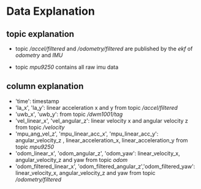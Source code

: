 # Data Explanation

## topic explanation
* topic */accel/filtered* and */odometry/filtered* are published by the *ekf* of *odometry* and *IMU*

* topic *mpu9250* contains all raw imu data

## column explanation

* 'time': timestamp  
* 'la_x', 'la_y': linear acceleration x and y from topic */accel/filtered*  
* 'uwb_x', 'uwb_y': from topic */dwm1001/tag*  
* 'vel_linear_x', 'vel_angular_z': linear velocity x and angular velocity z from topic */velocity*
* 'mpu_ang_vel_z', 'mpu_linear_acc_x', 'mpu_linear_acc_y': angular_velocity_z  , linear_acceleration_x, linear_acceleration_y from topic *mpu9250*  
* 'odom_linear_x', 'odom_angular_z', 'odom_yaw': linear_velocity_x, angular_velocity_z and yaw from topic *odom*  
* 'odom_filtered_linear_x', 'odom_filtered_angular_z','odom_filtered_yaw': linear_velocity_x, angular_velocity_z and yaw from topic */odometry/filtered*  
